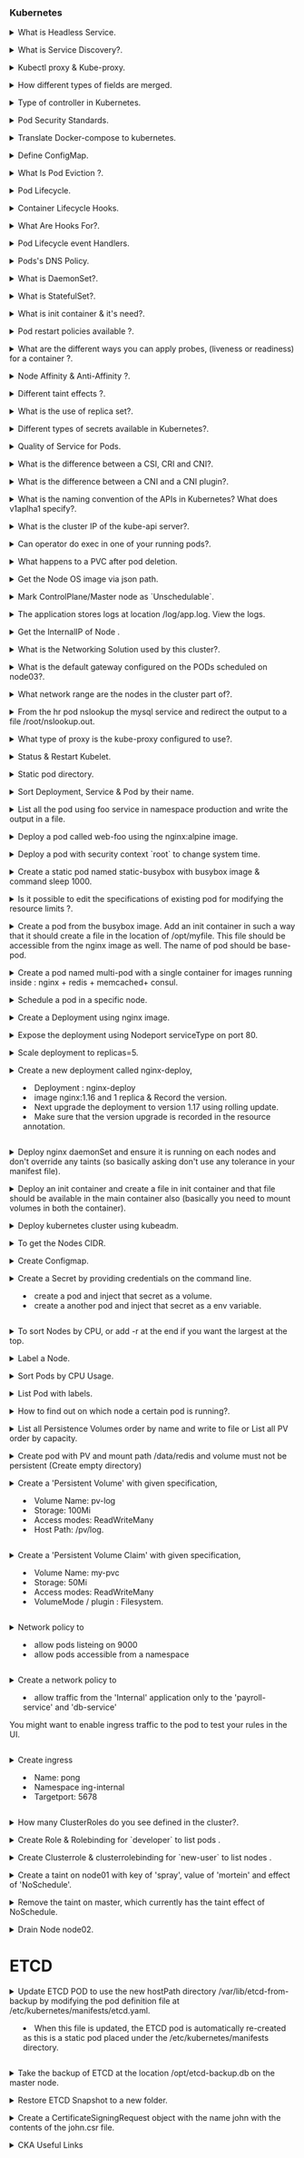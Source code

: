 
### Kubernetes

<details>
<summary> What is Headless Service.</summary><br><b>

- a headless service is a type of service that does not have a cluster IP. It is used to directly interface with specific Pods without the necessity of a load-balancing mechanism or a single service IP. Instead, it allows for direct access to Pods via their DNS entries or their individual IPs. This can be particularly useful in certain types of distributed systems, especially those where you need direct communication between your components, such as stateful applications like databases or other services that rely on a consistent network identity.

- Characteristics of Headless Services

`No Cluster IP`: Unlike regular services, headless services do not have a cluster IP. Requests to a headless service are routed directly to the Pods.

`DNS Entries`: When a DNS query is made against a headless service, Kubernetes returns a set of IP addresses of the Pods that are matched by the service selector. This DNS response enables direct pod-to-pod communication.

`Stable Network Identity`: This is particularly useful for stateful sets where each pod needs a persistent identifier that persists across rescheduling.

</b></details>


<details>
<summary> What is Service Discovery?.</summary><br><b>

- Service discovery is a key component in distributed systems, enabling services to dynamically discover and communicate with each other without prior knowledge of each other's network locations (IP addresses and ports). This capability is essential in modern cloud-native environments where applications are typically deployed as sets of microservices, which can be dynamically scheduled and moved across a cluster due to scaling operations, updates, or failures.

Why Service Discovery is Needed
In traditional static networks, the network endpoints where services are hosted are relatively fixed and known in advance. However, in dynamic, cloud-based environments like those managed by orchestration platforms (e.g., Kubernetes, Docker Swarm), services are:

Often given ephemeral, non-static IP addresses.
Scheduled on any node in the cluster.
Scaled in and out, meaning instances can come up or be brought down at any time.
Under such conditions, keeping track of where services are and how they can be accessed requires an automated system. This is where service discovery plays a crucial role.

How Service Discovery Works
Service discovery systems can be categorized broadly into two types:

Client-Side Discovery:

In this model, the client is responsible for determining the network locations of available service instances and for load balancing the requests across them.
The client queries a service registry, which is a database of available service instances, gets a list of available instances, and makes a load-balanced request.
Example: Netflix OSS's Eureka.
Server-Side Discovery:

Here, a dedicated server or a set of servers known as the service or API gateway handles the discovery of service instances.
Clients send requests to this gateway, which then uses a service registry to route the request to available instances.
Example: Kubernetes services, AWS Elastic Load Balancer.
Components of a Service Discovery System
The typical service discovery mechanism consists of the following components:

`Service Registry` : This is where all the service instances register themselves and update their status (alive, dead). It can be thought of as a dynamic database of service endpoints.

`Registrar`: This component is responsible for registering a service instance with the service registry when the instance starts.

`Discovery Client`: This component queries the service registry to fetch up-to-date instances of the required services.

`Health Checking`: This process involves periodically checking the health of services in the registry to ensure that requests are routed only to healthy instances.

Examples in Kubernetes
Kubernetes naturally provides service discovery:

`Services`: Kubernetes Service object gives a permanent IP address (ClusterIP, NodePort, LoadBalancer) which routes requests to the correct pods by selector. This abstracts the underlying pod IPs which may change on rescheduling.

`DNS`: Kubernetes Services are automatically discoverable via the cluster's DNS service (e.g., CoreDNS), where they are assigned DNS names. A pod can talk to another service using just the DNS name irrespective of the underlying pod changes.

</b></details>

<details>
<summary>  Kubectl proxy & Kube-proxy.</summary><br><b>

#### kubectl proxy
- runs on a user's desktop or in a pod
- proxies from a localhost address to the Kubernetes apiserver
- client to proxy uses HTTP
- proxy to apiserver uses HTTPS
- locates apiserver
- adds authentication headers

#### kube proxy
- runs on each node
- proxies UDP and TCP
- does not understand HTTP
- provides load balancing
- is only used to reach services

</b></details>

<details>
<summary> How different types of fields are merged.</summary><br><b>

Merging depends on the type of the field. There are several types of fields:

- `primitive`: A field of type string, integer, or boolean. For example, image and replicas are primitive fields. Action: Replace.

- `map`, also called object: A field of type map or a complex type that contains subfields. For example, labels, annotations,spec and metadata are all maps. Action: Merge elements or subfields.

- `list`: A field containing a list of items that can be either primitive types or maps. For example, containers, ports, and args are lists. Action: Varies.

When kubectl apply updates a map or list field, it typically does not replace the entire field, but instead updates the individual subelements. For instance, when merging the spec on a Deployment, the entire spec is not replaced. Instead the subfields of spec, such as replicas, are compared and merged.

</b></details>


<details>
<summary> Type of controller in Kubernetes.</summary><br><b>

- `ReplicaSet` - It creates a stable set of pods, all running the same workload. You will almost never create this directly.
- `Deployment` - It maintains a ReplicaSet with the desired configuration, with some additional configuration for managing updates and rollbacks.
- `StatefulSet` - It is used to manage stateful applications with persistent storage. Pod names are persistent and are retained when rescheduled (app-0, app-1). Storage stays associated with replacement pods, and volumes persist when pods are deleted.
- `Job` - A Job creates one or more short-lived Pods and expects them to successfully terminate.
- `CronJob` - A CronJob creates Jobs on a schedule.
- `DaemonSet` - It ensures that all (or some) Nodes run a copy of a Pod. As nodes are added to the cluster, Pods are added to them. As nodes are removed from the cluster, those Pods are garbage collected. Common for system processes like CNI, Monitor agents, proxies, etc.

</b></details>

<details>
<summary> Pod Security Standards.</summary><br><b>

<!-- overview -->

The Pod Security Standards define three different _policies_ to broadly cover the security
spectrum. These policies are _cumulative_ and range from highly-permissive to highly-restrictive.
This guide outlines the requirements of each policy.

| Profile | Description |
| ------ | ----------- |
| <strong style="white-space: nowrap">Privileged</strong> | Unrestricted policy, providing the widest possible level of permissions. This policy allows for known privilege escalations. |
| <strong style="white-space: nowrap">Baseline</strong> | Minimally restrictive policy which prevents known privilege escalations. Allows the default (minimally specified) Pod configuration. |
| <strong style="white-space: nowrap">Restricted</strong> | Heavily restricted policy, following current Pod hardening best practices. |

<!-- body -->

[Pod Security Standards](https://kubernetes.io/docs/concepts/security/pod-security-standards/)

</b></details>

<details>
<summary> Translate Docker-compose to kubernetes.</summary><br><b>

What's Kompose? It's a conversion tool for all things compose (namely Docker Compose) to container orchestrators (Kubernetes or OpenShift).

### Use Kompose

In a few steps, we'll take you from Docker Compose to Kubernetes. All
you need is an existing `docker-compose.yml` file.

1. Go to the directory containing your `docker-compose.yml` file. If you don't have one, test using this one.

   ```yaml
   version: "2"

   services:

     redis-master:
       image: k8s.gcr.io/redis:e2e
       ports:
         - "6379"

     redis-slave:
       image: gcr.io/google_samples/gb-redisslave:v3
       ports:
         - "6379"
       environment:
         - GET_HOSTS_FROM=dns

     frontend:
       image: gcr.io/google-samples/gb-frontend:v4
       ports:
         - "80:80"
       environment:
         - GET_HOSTS_FROM=dns
       labels:
         kompose.service.type: LoadBalancer
   ```

2. To convert the `docker-compose.yml` file to files that you can use with
   `kubectl`, run `kompose convert` and then `kubectl apply -f <output file>`.

   ```bash
   kompose convert
   ```

[Kompose](https://kubernetes.io/docs/tasks/configure-pod-container/translate-compose-kubernetes/)

</b></details>

<details>
<summary> Define ConfigMap.</summary><br><b>

Many applications rely on configuration which is used during either application initialization or runtime. Most of the times there is a requirement to adjust values assigned to configuration parameters. ConfigMaps is the kubernetes way to inject application pods with configuration data. ConfigMaps allow you to decouple configuration artifacts from image content to keep containerized applications portable. This page provides a series of usage examples demonstrating how to create ConfigMaps and configure Pods using data stored in ConfigMaps.

You can use either `kubectl create configmap` or a ConfigMap generator in `kustomization.yaml` to create a ConfigMap. Note that `kubectl` starts to support `kustomization.yaml` since 1.14.

Use the `kubectl create configmap` command to create ConfigMaps from `directories`, `files`, or `literal values` :

```shell
kubectl create configmap <map-name> <data-source>
```

where \<map-name> is the name you want to assign to the ConfigMap and \<data-source> is the directory, file, or literal value to draw the data from.
The name of a ConfigMap object must be a valid

* `Create ConfigMaps from directories `
```shell
kubectl create configmap test-config --from-file=dirPath
```
* `Create ConfigMaps from files `
```shell
kubectl create configmap test-file3 --from-file=jenkins-deploy-pod-k8s.txt

#If you want to Define the key to use when creating a ConfigMap from a file.
kubectl create configmap test-file3 --from-file=testkey=jenkins-deploy-pod-k8s.txt
```
* `Create ConfigMaps from literal values `
```shell
kubectl create configmap special-config --from-literal=special.how=very --from-literal=special.type=charm
```
You can pass in multiple key-value pairs. Each pair provided on the command line is represented as a separate entry in the `data` section of the ConfigMap.

[ConfigMap](https://kubernetes.io/docs/tasks/configure-pod-container/configure-pod-configmap/)

</b></details>

<details>
<summary> What Is Pod Eviction ?.</summary><br><b>

A pod eviction is a characteristic function of Kubernetes used in certain scenarios, such as node NotReady, insufficient node resources, and expelling pods to other nodes. There are two eviction mechanisms in Kubernetes:

* `kube-controller-manager`: Periodically checks the status of all nodes and evicts all pods on the node when the node is in NotReady state for more than a certain period.

following startup parameters are provided to control eviction:

1. `pod-eviction-timeout`: After the NotReady state node exceeds a default time of five minutes, the eviction will be executed.

2. `node-eviction-rate`: The drive rate, or the rate at which the node is driven.

3. `secondary-node-eviction-rate`: When there are too many down nodes in the cluster, the corresponding drive rate is also reduced.

4. `unhealthy-zone-threshold`: When the number of node downtimes in the zone exceeds 55 percent, and the zone is unhealthy.

5.` arge-cluster-size-threshold`: Determines whether the cluster is large. A cluster with over 50 (default) nodes is a large cluster.

* `kubelet`: Periodically checks the resources of the node and evicts some pods according to their priority when resources are insufficient.

The specific resources checked are:

* `memory.available`

* `nodefs.available`

* `nodefs.inodesFree`

* `imagefs.available`

* `imagefs.inodesFree`

</b></details>

<details>
<summary> Pod Lifecycle.</summary><br><b>

A Pod's `status` field is a object, which has a `phase` field.Phase of a Pod is high-level summary of where the Pod is in its lifecycle. Here are the possible values for `phase`:

Value       | Description
:-----------|:-----------
`Pending`   | The Pod has been accepted by the Kubernetes cluster, but one or more of the containers has not been set up and made ready to run. This includes time a Pod spends waiting to be scheduled as well as the time spent downloading container images over the network.
`Running`   | The Pod has been bound to a node, and all of the containers have been created. At least one container is still running, or is in the process of starting or restarting.
`Succeeded` | All containers in the Pod have terminated in success, and will not be restarted.
`Failed`    | All containers in the Pod have terminated, and at least one container has terminated in failure. That is, the container either exited with non-zero status or was terminated by the system.
`Unknown`   | For some reason the state of the Pod could not be obtained. This phase typically occurs due to an error in communicating with the node where the Pod should be running.

* When a Pod is being deleted, it is shown as `Terminating` by some kubectl commands.
This `Terminating` status is not one of the Pod phases.
A Pod is granted a term to terminate gracefully, which defaults to 30 seconds.
You can use the flag `--force` to terminate a Pod by force.

If a node dies or is disconnected from the rest of the cluster, Kubernetes
applies a policy for setting the `phase` of all Pods on the lost node to Failed.

* `Container states `: 3 possible container states: `Waiting`, `Running`, and `Terminated`.

To check the state of a Pod's containers, you can use
`kubectl describe pod <name-of-pod>`. The output shows the state for each container
within that Pod.

* `Waiting` : If a container is not in either the `Running` or `Terminated` state, it is `Waiting`.
A container in the `Waiting` state is still running the operations it requires in order to complete start up: 
for e.g. , pulling the container image from a container image registry, or applying secret data.
When you use `kubectl` to query a Pod with a container that is `Waiting`, you also see
a Reason field to summarize why the container is in that state.

* `Running` : `Running` status indicates that a container is executing without issues. If there
was a `postStart` hook configured, it has already executed and finished. When you use
`kubectl` to query a Pod with a container that is `Running`, you also see information
about when the container entered the `Running` state.

* `Terminated` : `Terminated` state began execution and then either ran to
completion or failed for some reason. When you use `kubectl` to query a Pod with
a container that is `Terminated`, you see a reason, an exit code, and the start and
finish time for that container's period of execution.

If a container has a `preStop` hook configured, this hook runs before the container enters
the `Terminated` state.

[Pod Lifecycle](https://kubernetes.io/docs/concepts/workloads/pods/pod-lifecycle/)

</b></details>

<details>
<summary> Container Lifecycle Hooks.</summary><br><b>

Kubernetes provides Containers with lifecycle hooks. The hooks enable Containers to be aware of events in their management lifecycle and run code implemented in a handler when the corresponding lifecycle hook is executed.

`There are two hooks that are exposed to Containers:`

`PostStart ` : This hook is executed immediately after a container is created. However, there is no guarantee that the hook will execute before the container ENTRYPOINT. No parameters are passed to the handler.

`PreStop ` : This hook is called immediately before a container is terminated due to an API request or management event such as a liveness/startup probe failure, preemption, resource contention and others. A call to the PreStop hook fails if the container is already in a terminated or completed state and the hook must complete before the TERM signal to stop the container can be sent. The Pod's termination grace period countdown begins before the PreStop hook is executed, so regardless of the outcome of the handler, the container will eventually terminate within the Pod's termination grace period. No parameters are passed to the handler.

[Hooks](https://kubernetes.io/docs/concepts/containers/container-lifecycle-hooks/)

</b></details>

<details>
<summary> What Are Hooks For?.</summary><br><b>

The primary purpose of lifecycle hooks is to provide a mechanism for detecting and responding to container state changes. The surfaced events track each container’s progress through its linear lifecycle. Before starting to use hooks, it’s important to understand what each of the three lifecycle phases means :`Waiting`, `Running`, and `Terminated`.

Being able to track transitions between these phases gives you more insights into the status of your cluster. Registered hook handlers run within the container, so they can prepare or clean up its environment as it moves in and out of the Running state.

As hooks are managed by Kubernetes, they’re guaranteed to be executed, even in a failure scenario. Your hooks will still run if a container becomes Terminated because Kubernetes evicted its pod. You can reliably handle terminations due to resource constraints and cluster-level errors using lifecycle event handlers.

* `Hook Handlers` : Handlers are the second foundational component of the lifecycle hook system. There are two different types, Exec and HTTP.

[Hooks Handlers](https://www.containiq.com/post/kubernetes-container-lifecycle-events-and-hooks)
</b></details>

<details>
<summary> Pod Lifecycle event Handlers.</summary><br><b>

Kubernetes supports the postStart and preStop events. Kubernetes sends the postStart event immediately after a Container is started, and it sends the preStop event immediately before the Container is terminated. A Container may specify one handler per event.

Kubernetes sends the postStart event immediately after the Container is created. There is no guarantee, however, that the postStart handler is called before the Container's entrypoint is called. The postStart handler runs asynchronously relative to the Container's code, but Kubernetes' management of the container blocks until the postStart handler completes. The Container's status is not set to RUNNING until the postStart handler completes.

Kubernetes sends the preStop event immediately before the Container is terminated. Kubernetes' management of the Container blocks until the preStop handler completes, unless the Pod's grace period expires. 

* Kubernetes only sends the preStop event when a Pod is terminated. This means that the preStop hook is not invoked when the Pod is completed.

[Handlers](https://kubernetes.io/docs/tasks/configure-pod-container/attach-handler-lifecycle-event/)

</b></details>


<details>
<summary>Pods's DNS Policy.</summary><br><b>

A DNS query may return different results based on the namespace of the Pod making it. DNS queries that don't specify a namespace are limited to the Pod's namespace. Access Services in other namespaces by specifying it in the DNS query.

For example, consider a Pod in a test namespace. A data Service is in the prod namespace.

A query for data returns no results, because it uses the Pod's test namespace.

A query for data.prod returns the intended result, because it specifies the namespace.

DNS queries may be expanded using the Pod's /etc/resolv.conf. Kubelet sets this file for each Pod. For example, a query for just data may be expanded to data.test.svc.cluster.local. The values of the search option are used to expand queries. 

```
nameserver 10.32.0.10
search <namespace>.svc.cluster.local svc.cluster.local cluster.local
options ndots:5
```

In summary, a Pod in the _test_ namespace can successfully resolve either 
`data.prod` or `data.prod.svc.cluster.local`.

What objects get DNS records?

1. Services
2. Pods

## Services

* `A/AAAA records` : "Normal" (not headless) Services are assigned a DNS A or AAAA record,
depending on the IP family of the Service, for a name of the form
`my-svc.my-namespace.svc.cluster-domain.example`.  This resolves to the cluster IP
of the Service.

"Headless" (without a cluster IP) Services are also assigned a DNS A or AAAA record,
depending on the IP family of the Service, for a name of the form
`my-svc.my-namespace.svc.cluster-domain.example`.  Unlike normal
Services, this resolves to the set of IPs of the Pods selected by the Service.
Clients are expected to consume the set or else use standard round-robin
selection from the set.

* `SRV records` : SRV Records are created for named ports that are part of normal or [Headless
Services].

For each named port, the SRV record would have the form
`_my-port-name._my-port-protocol.my-svc.my-namespace.svc.cluster-domain.example`.

For a regular Service, this resolves to the port number and the domain name:
`my-svc.my-namespace.svc.cluster-domain.example`.

## Pods

* `A/AAAA records` : 

In general a Pod has the following DNS resolution:

`pod-ip-address.my-namespace.pod.cluster-domain.example`.

For example, if a Pod in the `default` namespace has the IP address 172.17.0.3,
and the domain name for your cluster is `cluster.local`, then the Pod has a DNS name:

`172-17-0-3.default.pod.cluster.local`.

Any Pods exposed by a Service have the following DNS resolution available:

`pod-ip-address.service-name.my-namespace.svc.cluster-domain.example`.

* Pod's hostname and subdomain fields

Currently when a Pod is created, its hostname is the Pod's `metadata.name` value.

The Pod spec has an optional `hostname` field, which can be used to specify the
Pod's hostname. When specified, it takes precedence over the Pod's name to be
the hostname of the Pod. For example, given a Pod with `hostname` set to
"`my-host`", the Pod will have its hostname set to "`my-host`".

The Pod spec also has an optional `subdomain` field which can be used to specify
its subdomain. For example, a Pod with `hostname` set to "`foo`", and `subdomain`
set to "`bar`", in namespace "`my-namespace`", will have the fully qualified
domain name (FQDN) "`foo.bar.my-namespace.svc.cluster-domain.example`".

For a headless Service, this resolves to multiple answers, one for each Pod
that is backing the Service, and contains the port number and the domain name of the Pod
of the form `auto-generated-name.my-svc.my-namespace.svc.cluster-domain.example`.

DNS policies can be set on a per-Pod basis. Currently Kubernetes supports the
following Pod-specific DNS policies. These policies are specified in the
`dnsPolicy` field of a Pod Spec.

- "`Default`": The Pod inherits the name resolution configuration from the node
  that the Pods run on.

- "`ClusterFirst`": Any DNS query that does not match the configured cluster
  domain suffix, such as "`www.kubernetes.io`", is forwarded to the upstream
  nameserver inherited from the node. Cluster administrators may have extra
  stub-domain and upstream DNS servers configured.

- "`ClusterFirstWithHostNet`": For Pods running with hostNetwork, you should
  explicitly set its DNS policy "`ClusterFirstWithHostNet`".
  - Note: This is not supported on Windows.

- "`None`": It allows a Pod to ignore DNS settings from the Kubernetes
  environment. All DNS settings are supposed to be provided using the
  `dnsConfig` field in the Pod Spec.

[DNS Policy](https://kubernetes.io/docs/concepts/services-networking/dns-pod-service/)

</b></details>


<details>
<summary>What is DaemonSet?.</summary><br><b>

A _DaemonSet_ ensures that all (or some) Nodes run a copy of a Pod.  As nodes are added to the
cluster, Pods are added to them.  As nodes are removed from the cluster, those Pods are garbage
collected.  Deleting a DaemonSet will clean up the Pods it created.

Some typical uses of a DaemonSet are:

- running a cluster storage daemon on every node
- running a logs collection daemon on every node
- running a node monitoring daemon on every node

In a simple case, one DaemonSet, covering all nodes, would be used for each type of daemon.
A more complex setup might use multiple DaemonSets for a single type of daemon, but with
different flags and/or different memory and cpu requests for different hardware types.

* `Taints and Tolerations` : Although Daemon Pods respect but following tolerations are added to DaemonSet Pods automatically according to the related features.

| Toleration Key                           | Effect     | Version | Description |
| ---------------------------------------- | ---------- | ------- | ----------- |
| `node.kubernetes.io/not-ready`           | NoExecute  | 1.13+   | DaemonSet pods will not be evicted when there are node problems such as a network partition. |
| `node.kubernetes.io/unreachable`         | NoExecute  | 1.13+   | DaemonSet pods will not be evicted when there are node problems such as a network partition. |
| `node.kubernetes.io/disk-pressure`       | NoSchedule | 1.8+    | DaemonSet pods tolerate disk-pressure attributes by default scheduler. |
| `node.kubernetes.io/memory-pressure`     | NoSchedule | 1.8+    | DaemonSet pods tolerate memory-pressure attributes by default scheduler. |
| `node.kubernetes.io/unschedulable`       | NoSchedule | 1.12+   | DaemonSet pods tolerate unschedulable attributes by default scheduler. |
| `node.kubernetes.io/network-unavailable` | NoSchedule | 1.12+   | DaemonSet pods, who uses host network, tolerate network-unavailable attributes by default scheduler. |

[DaemonSet](https://kubernetes.io/docs/concepts/workloads/controllers/daemonset/)
</b></details>

<details>
<summary>What is StatefulSet?.</summary><br><b>

StatefulSet is the workload API object used to manage stateful applications. Manages the deployment and scaling of a set of Pods, and provides guarantees about the ordering and uniqueness of these Pods. 

Like a Deployment, a StatefulSet manages Pods that are based on an identical container spec.

Unlike a Deployment, a StatefulSet maintains a sticky identity for each of their Pods. These pods are created from the same spec, but are not interchangeable: each has a persistent identifier that it maintains across any rescheduling.

If you want to use storage volumes to provide persistence for your workload, you can use a StatefulSet as part of the solution. Although individual Pods in a StatefulSet are susceptible to failure, the persistent Pod identifiers make it easier to match existing volumes to the new Pods that replace any that have failed.

StatefulSets are valuable for applications that require one or more of the following.

* Stable, unique network identifiers.

* Stable, persistent storage.

* Ordered, graceful deployment and scaling.

* Ordered, automated rolling updates.

StatefulSet Pods have a unique identity that is comprised of an ordinal, a
stable network identity, and stable storage. The identity sticks to the Pod,
regardless of which node it's (re)scheduled on.

* `Ordinal Index` : For a StatefulSet with N replicas, each Pod in the StatefulSet will be
assigned an integer ordinal, from 0 up through N-1, that is unique over the Set.

* `Stable Network ID` : Each Pod in a StatefulSet derives its hostname from the name of the StatefulSet and the ordinal of the Pod. The pattern for the constructed hostname is `$(statefulset name)-$(ordinal)`. for example 3 Pods will be named `web-0,web-1,web-2`.

A StatefulSet can use a Headless Service to control the domain of its Pods. The domain managed by this Service takes the form: 

`$(service name).$(namespace).svc.cluster.local`, where "cluster.local" is the cluster domain.

Each Pod gets a matching DNS subdomain, taking the form: `$(podname).$(governing service domain)`, where the governing service is defined by the `serviceName` field on the StatefulSet.

StatefulSet name, and how that affects the DNS names for the StatefulSet's Pods.

Cluster Domain | Service (ns/name) | StatefulSet (ns/name)  | StatefulSet Domain  | Pod DNS | Pod Hostname |
-------------- | ----------------- | ----------------- | -------------- | ------- | ------------ |
 cluster.local | default/nginx     | default/web       | nginx.default.svc.cluster.local | web-{0..N-1}.nginx.default.svc.cluster.local | web-{0..N-1} |
 cluster.local | foo/nginx         | foo/web           | nginx.foo.svc.cluster.local     | web-{0..N-1}.nginx.foo.svc.cluster.local     | web-{0..N-1} |
 kube.local    | foo/nginx         | foo/web           | nginx.foo.svc.kube.local        | web-{0..N-1}.nginx.foo.svc.kube.local        | web-{0..N-1} |


[StatefulSet](https://kubernetes.io/docs/concepts/workloads/controllers/statefulset/)
</b></details>

<details>
<summary>What is init container & it's need?.</summary><br><b>

An Init container is the one that starts and executes before other containers in the same Pod. It meant to perform initialization logic for the main application hosted on the Pod. Contain utilities or custom code for setup that is not present in an app image for security reasons. For example, create the necessary user accounts, perform database migrations, create database schemas and so on.

[Init-Containers](https://kubernetes.io/docs/concepts/workloads/pods/init-containers/)
</b></details>

<details>
<summary>Pod restart policies available ?.</summary><br><b>

* The spec of a Pod has a restartPolicy field with possible values Always, OnFailure, and Never. 

* The default value is Always.

The restartPolicy applies to all containers in the Pod. restartPolicy only refers to restarts of the containers by the kubelet on the same node. After containers in a Pod exit, the kubelet restarts them with an exponential back-off delay (10s, 20s, 40s, …), that is capped at five minutes. Once a container has executed for 10 minutes without any problems, the kubelet resets the restart backoff timer for that container.

</b></details>

<details>
<summary>What are the different ways you can apply probes, (liveness or readiness) for a container ?.</summary><br><b>

The kubelet uses liveness probes to know when to restart a container. For example, liveness probes could catch a deadlock, where an application is running, but unable to make progress. Restarting a container in such a state can help to make the application more available despite bugs.

* liveness exec/command : 

* liveness HTTP request :  kubelet sends an HTTP GET request to the server that is running in the container and listening on port 8080. If the handler for the server's /healthz path returns a success code, the kubelet considers the container to be alive and healthy. If the handler returns a failure code, the kubelet kills the container and restarts it.

Any code greater than or equal to 200 and less than 400 indicates success. Any other code indicates failure.

* liveness TCP request : kubelet will attempt to open a socket to your container on the specified port. If it can establish a connection, the container is considered healthy, if it can't it is considered a failure.

* liveness gRPC request : If your application implements gRPC Health Checking Protocol, kubelet can be configured to use it for application liveness checks. You must enable the GRPCContainerProbe feature gate in order to configure checks that rely on gRPC.

The kubelet uses readiness probes to know when a container is ready to start accepting traffic. A Pod is considered ready when all of its containers are ready. One use of this signal is to control which Pods are used as backends for Services. When a Pod is not ready, it is removed from Service load balancers.

The kubelet uses startup probes to know when a container application has started. If such a probe is configured, it disables liveness and readiness checks until it succeeds, making sure those probes don't interfere with the application startup. This can be used to adopt liveness checks on slow starting containers, avoiding them getting killed by the kubelet before they are up and running.

Protect slow starting containers with startup probes

Sometimes, you have to deal with legacy applications that might require an additional startup time on their first initialization. In such cases, it can be tricky to set up liveness probe parameters without compromising the fast response to deadlocks that motivated such a probe. The trick is to set up a startup probe with the same command, HTTP or TCP check, with a failureThreshold * periodSeconds long enough to cover the worse case startup time.


[Liveness / Readiness Probes](https://kubernetes.io/docs/tasks/configure-pod-container/configure-liveness-readiness-startup-probes/)

[Youtube](https://www.youtube.com/watch?v=3TJRkKWuVoM&ab_channel=JustmeandOpensource)

</b></details>

<details>
<summary>Node Affinity & Anti-Affinity ?. </summary><br><b>

You can constrain a Pod so that it can only run on particular set of node(s). There are several ways to do this:

* nodeSelector field matching against node labels

` kubectl get nodes --show-labels `

` kubectl label nodes <your-node-name> disktype=ssd`

* Affinity and anti-affinity
    * Node affinity functions like the nodeSelector field but is more expressive and allows you to specify soft rules.

```yaml
apiVersion: v1
kind: Pod
metadata:
  name: nginx
spec:
  affinity:
    nodeAffinity:
      requiredDuringSchedulingIgnoredDuringExecution:
        nodeSelectorTerms:
        - matchExpressions:
          - key: disktype
            operator: In
            values:
            - ssd            
  containers:
  - name: nginx
    image: nginx
    imagePullPolicy: IfNotPresent
```
* Inter-pod affinity/anti-affinity allows you to constrain Pods against labels on other Pods.

* nodeName field

```yaml
apiVersion: v1
kind: Pod
metadata:
  name: nginx
spec:
  containers:
  - name: nginx
    image: nginx
  nodeName: kube-01
```

[Node Affinity & Anti-Affinity](https://kubernetes.io/docs/concepts/scheduling-eviction/assign-pod-node/#node-affinity)

</b></details>

<details>
<summary>Different taint effects ?. </summary><br><b>

Tolerations are applied to pods, and allow (but do not require) the pods to schedule onto nodes with matching taints.

Taints and tolerations work together to ensure that pods are not scheduled onto inappropriate nodes. One or more taints are applied to a node; this marks that the node should not accept any pods that do not tolerate the taints.

[Taint & Tolerations](https://kubernetes.io/docs/tasks/configure-pod-container/configure-liveness-readiness-startup-probes/)

</b></details>

<details>
<summary>What is the use of replica set?.</summary><br><b>

A ReplicaSet ensures that a specified number of pod replicas are running at any given time. 

However, a Deployment is a higher-level concept that manages ReplicaSets and provides declarative updates to Pods along with a lot of other useful features. 

Therefore, we recommend using Deployments instead of directly using ReplicaSets, unless you require custom update orchestration or don't require updates at all. 

This actually means that you may never need to manipulate ReplicaSet objects: use a Deployment instead, and define your application in the spec section.

[ReplicaSet](https://kubernetes.io/docs/concepts/workloads/controllers/replicaset/)

</b></details>

<details>
<summary>Different types of secrets available in Kubernetes?.</summary><br><b>

|   Type                            |      Usecase             |
|---------------------------------- |--------------------------|
|Opaque arbitrary                   | user-defined data        |
|kubernetes.io/service-account-token| service account token    |
|kubernetes.io/dockercfg            |serialized .dockercfg file|
|kubernetes.io/dockerconfigjson     |serialized config.jsonfile|
|kubernetes.io/basic-auth           |cred for basic auth       |
|kubernetes.io/ssh-auth             |credentials for SSH auth  |
|kubernetes.io/tls                  |for a TLS client/server   |
|bootstrap.kubernetes.io/token      | bootstrap token data     |

[Types of Secrets](https://kubernetes.io/docs/concepts/configuration/secret/)
</b></details>


<details>
<summary>Quality of Service for Pods.</code></summary><br><b>

When Kubernetes creates a Pod it assigns one of these QoS classes to the Pod:

* Guaranteed : 
    * Every Container in the Pod must have a memory limit and a memory request.

    * For every Container in the Pod, the memory limit must equal the memory request. 

    * Every Container in the Pod must have a CPU limit and a CPU request.

    * For every Container in the Pod, the CPU limit must equal the CPU request.

* Burstable : At least one Container in the Pod has a memory or CPU request or limit.

* BestEffort : Containers in the Pod must not have any memory or CPU limits or requests.
</b></details>

<details>
<summary>What is the difference between a CSI, CRI and CNI?.</code></summary><br><b>

</b></details>

<details>
<summary>What is the difference between a CNI and a CNI plugin?.</code></summary><br><b>

</b></details>   

<details>
<summary>What is the naming convention of the APIs in Kubernetes? What does v1aplha1 specify?.</code></summary><br><b>

</b></details>   
   
<details>
<summary>What is the cluster IP of the kube-api server?.</code></summary><br><b>

</b></details>   
   
<details>
<summary> Can operator do exec in one of your running pods?.</code></summary><br><b>

</b></details>    
   
<details>
<summary>What happens to a PVC after pod deletion.</code></summary><br><b>

PVCs have a lifetime independent of pods. If PV still exists it may be because it has ReclaimPolicy set to Retain in which case it won't be deleted even if PVC is gone.

PersistentVolumes can have various reclaim policies, including “Retain”, “Recycle”, and “Delete”. For dynamically provisioned PersistentVolumes, the default reclaim policy is “Delete”. This means that a dynamically provisioned volume is automatically deleted when a user deletes the corresponding PersistentVolumeClaim. This automatic behavior might be inappropriate if the volume contains precious data. Notice that the RECLAIM POLICY is Delete (default value), which is one of the two reclaim policies, the other one is Retain. (A third policy Recycle has been deprecated). In case of Delete, the PV is deleted automatically when the PVC is removed, and the data on the PVC will also be lost.

In that case, it is more appropriate to use the “Retain” policy. With the “Retain” policy, if a user deletes a PersistentVolumeClaim, the corresponding PersistentVolume is not be deleted. Instead, it is moved to the Released phase, where all of its data can be manually recovered.

This may also happens too when persistent volume is protected. You should be able to cross verify this:

kubectl describe pvc PVC_NAME | grep Finalizers

</b></details>


<details>
<summary>Get the Node OS image via json path.</code></summary><br><b>

`kubectl get node -o=jsonpath=’{.items[*].status.nodeInfo.osImage}’ `

`kubectl describe nodes | grep -i "OS Image" `
</b></details>

<details>
<summary>Mark ControlPlane/Master node as `Unschedulable`.</code></summary><br><b>

`kubectl taint nodes master/controlplane node-role.kubernetes.io/master:NoSchedule- `
</b></details>

<details>
<summary>The application stores logs at location /log/app.log. View the logs.</code></summary><br><b>

`  kubectl exec webapp cat /log/app.log `

for searching logs for a pattern

`kubectl logs foobar -n pods | grep "file-not-found" `
</b></details>

<details>
<summary>Get the InternalIP of Node .</code></summary><br><b>

`kubectl get nodes -o jsonpath='{.items[*].status.addresses[?(@.type=="InternalIP")].address}' `

For Node Info

`kubectl get nodes -o custom-columns=NAME:.metadata.name,VER:.status.nodeInfo.kubeletVersion `

` kubectl get nodes -o=jsonpath=’{.items[*].metadata.name}’ `

` kubectl get po -o wide --sort-by=.spec.nodeName `

`kubectl get pod -o=custom-columns=NAME:.metadata.name,IMAGE:.spec.containers[*].image --all-namespaces `

for Deployment

`kubectl get deployment -o=jsonpath={.items[0].metadata.name} `

</b></details>

<details>
<summary>What is the Networking Solution used by this cluster?.</code></summary><br><b>

`Check the config file located at /etc/cni/net.d/ `
</b></details>

<details>
<summary>What is the default gateway configured on the PODs scheduled on node03?.</code></summary><br><b>

` ip addr show weave `

` ip link show weave`
</b></details>

<details>
<summary>What network range are the nodes in the cluster part of?.</code></summary><br><b>

 Run the command `ip addr` and look at the IP address assigned to the `ens3 interfaces`. Derive network range from that. 
</b></details>


<details>
<summary>From the hr pod nslookup the mysql service and redirect the output to a file /root/nslookup.out.</code></summary><br><b>

` kubectl exec -it hr nslookup mysql.payroll > /root/nslookup.out `

` Kubectl run test-dns --image=busybox:1.28 --restart=Never --rm -it nslookup nginx-service > /opt/service.dns `

</b></details>

<details>
<summary>What type of proxy is the kube-proxy configured to use?.</code></summary><br><b>

` kubectl logs kube-proxy-ft6n7 -n kube-system `
</b></details>


<details>
<summary>Status & Restart Kubelet.</code></summary><br><b>

`sudo systemctl status kubelet `

`sudo systemctl start kubelet `
</b></details>


<details>
<summary>Static pod directory.</code></summary><br><b>

Static Pods are managed directly by the kubelet daemon on a specific node, without the API server observing them. Unlike Pods that are managed by the control plane (for example, a Deployment); instead, the kubelet watches each static Pod (and restarts it if it fails).

Static Pods are always bound to one Kubelet on a specific node.

The kubelet automatically tries to create a mirror Pod on the Kubernetes API server for each static Pod. This means that the Pods running on a node are visible on the API server, but cannot be controlled from there. The Pod names will be suffixed with the node hostname with a leading hyphen.

`Dir : /etc/kubernetes/manifests/ `
</b></details>


<details>
<summary>Sort Deployment, Service & Pod by their name.</code></summary><br><b>

` kubectl get deploy --sort-by=.metadata.name `
` kubectl get services --sort-by=.metadata.name `
` kubectl get pod --sort-by=.metadata.name `
</b></details>

<details>
<summary>List all the pod using foo service in namespace production and write the output in a file.</code></summary><br><b>

` kubectl  get po -n production —selectors=labelsUsedByFooService `
</b></details>


<details>
<summary>Deploy a pod called web-foo using the nginx:alpine image.</code></summary><br><b>

`kubectl run web-foo --image=nginx:alpine --restart=Never`
</b></details>

<details>
<summary>Deploy a pod  with  security context `root` to change system time.</code></summary><br><b>

```yaml
apiVersion: v1
kind: Pod
metadata:
  name: ubuntu-sleeper
  namespace: default
spec:
  securityContext:
    runAsUser: 1010
  containers:
  - command:
    - sleep
    - "4800"
    image: ubuntu
    name: ubuntu-sleeper
    securityContext:
      capabilities:
        add: ["SYS_TIME"]

```
</b></details>


<details>
<summary>Create a static pod named static-busybox 
with busybox image & command sleep 1000.</code></summary><br><b>

` kubectl run --restart=Never --image=busybox static-busybox --dry-run -o yaml --command -- sleep 1000 > /etc/kubernetes/manifests/static-busybox.yaml `
</b></details>


<details>
<summary>Is it possible to edit the specifications of existing pod for modifying the resource limits ?.</summary><br><b>

No, recreate it using updated spec.
</b></details>

<details>
<summary>Create a pod from the busybox image. Add an init container in such a way that it should create a file in the location of /opt/myfile. This file should be accessible from the nginx image as well. The name of pod should be base-pod.</code></summary><br><b>

`kubectl run --generator=run-pod/v1 base-pod --image=busybox --dry-run -o yaml >pod.yaml `

` kubectl exec -it init-pod-example init -c nginx  -- /bin/bash `
`ls -l /opt`
</b></details>

<details>
<summary>Create a pod named multi-pod with a single container for   images running inside : nginx + redis + memcached+ consul.</code></summary><br><b>

```yaml
apiVersion: v1
kind: Pod
metadata:
  name: multi-pod
spec:
  containers:
  - image: nginx
    name: nginx
  - image: redis
    name: redis
  - image: memcached
    name: memcached
  - image: consul
    name: consul 
```
</b></details>


<details>
<summary> Schedule a pod in a specific node.</code></summary><br><b>

```yaml
apiVersion: v1
kind: Pod
metadata:
  creationTimestamp: null
  labels:
    run: nginx
  name: nginx
spec:
  tolerations:
      - key: node-role.kubernetes.io/master
        effect: NoSchedule
  containers:
  - image: nginx
    name: nginx
    resources: {}
  nodeSelector:
     disktype: ssd
  dnsPolicy: ClusterFirst
  restartPolicy: Always
status: {}
 
```
</b></details>

<details>
<summary>Create a Deployment using nginx image.</code></summary><br><b>

`kubectl create deployment --image=nginx nginx --replicas=2 --dry-run=client -o yaml > nginx-deploy.yaml `
</b></details>

<details>
<summary>Expose the deployment using Nodeport serviceType on port 80.</code></summary><br><b>

`kubectl expose deployment nginx --type=NodePort --port=80 --name=nginx-service --dry-run -o yaml > nginx-service.yaml `
</b></details>

<details>
<summary>Scale deployment to replicas=5.</code></summary><br><b>

`kubectl scale deployment.v1.apps/presentation --replicas=5 ` 
</b></details>

<details>
<summary>Create a new deployment called nginx-deploy, 

* Deployment : nginx-deploy
* image nginx:1.16 and 1 replica & Record the version. 
* Next upgrade the deployment to version 1.17 using rolling update. 
* Make sure that the version upgrade is recorded in the resource annotation.</code></summary><br><b>
 
`kubectl run nginx-deploy --image=nginx:1.16 --replicas=1 --record `
`kubectl rollout history deploy nginx-deploy `

`kubectl set image deployment/nginx-deploy nginx-deploy=nginx:1.17 --record `

#verify

`kubectl rollout history deploy nginx-deploy `

`kubectl describe deploy nginx-deploy | grep -i image `

`kubectl describe pod nginx-deploy-5bd9796fd6-z92f9 | grep image `
</b></details>

<details>
<summary> Deploy nginx daemonSet and ensure it is running on each nodes and don't override any taints (so basically asking don't use any tolerance in your manifest file).</code></summary><br><b>

```yaml
apiVersion: apps/v1
kind: DaemonSet
metadata:
 name: nginx-daemonset
spec:
 selector:
   matchLabels:
     app: nginx-app
 template:
   metadata:
     labels:
       app: nginx-app
   spec:
     containers:
       - name: nginx-app
         image: nginx

```
</b></details>

<details>
<summary> Deploy an init container and create a file in init container and that file should be available in the main container also (basically you need to mount volumes in both the container).</code></summary><br><b>

```yaml
apiVersion: v1
kind: Pod
metadata:
  name: init-pod-example
  labels:
    app: init-demo
spec:
  containers:
    - name: nginx
      image: nginx
      volumeMounts:
        - name: vol1
          mountPath: "/var/www/html"
  initContainers:
    - name: busybox
      image: busybox
      volumeMounts:
        - name: vol1
          mountPath: "/demo"
      command: ['sh','-c','echo "Hello World" > /demo/hello.txt']
  volumes:
  - name: vol1
    hostPath:
      path: /tmp/demo
```
</b></details>


<details>
<summary> Deploy kubernetes cluster using kubeadm.</code></summary><br><b>

* Install kubeadm package on each node

* Run “kubeadm init” on the master node.

* Run below commands on the master node

* mkdir -p $HOME/.kube

* sudo cp -i /etc/kubernetes/admin.conf $HOME/.kube/config

* sudo chown $(id -u):$(id -g) $HOME/.kube/config”

* Install weavenet network plugin using the below command

` kubectl apply -f "https://cloud.weave.works/k8s/net?k8s-version=$(kubectl version | base64 | tr -d '\n')" `

</b></details>


<details>
<summary>To get the Nodes CIDR.</code></summary><br><b>

`kubectl get nodes -o jsonpath=’{.items[*].spec.podCIDR}’ `
</b></details>


<details>
<summary>Create Configmap.</code></summary><br><b>

`kubectl create configmap webapp-config-map --from-literal=APP_COLOR=darkblue  --from-literal=APP_Name=demo `
</b></details>

<details>
<summary>Create a Secret by providing credentials on the command line. 

* create a pod and inject that secret as a volume.
* create a another pod and inject that secret as a env variable.</code></summary><br><b>

` kubectl create secret generic test-secret --from-literal='username=my-app' --from-literal='password=39528$vdg7Jb' `

```yaml
apiVersion: v1
kind: Pod
metadata:
  name: secret-test-pod
spec:
  containers:
  - name: test-container
    image: nginx
    volumeMounts:
    # name must match the volume name below
    - name: secret-volume
      mountPath: /etc/secret-volume
  # Secret data is exposed to Containers in the Pod through a Volume.
  volumes:
  - name: secret-volume
    secret:
    secretName: test-secret
```

`kubectl create secret generic backend-user --from-literal=backend-username='backend-admin'`

```yaml
apiVersion: v1
kind: Pod
metadata:
  name: env-single-secret
spec:
  containers:
  - name: envars-test-container
    image: nginx
    env:
    - name: SECRET_USERNAME
      valueFrom:
        secretKeyRef:
          name: backend-userkubectl create secret generic backend-user --from-literal=backend-username='backend-admin'
          key: backend-username
```
</b></details>

<details>
<summary> To sort Nodes by CPU, or add -r at the end if you want the largest at the top.</code></summary><br><b>

`kubectl top pod | sort -k2 -n `
</b></details>


<details>
<summary> Label a Node.</code></summary><br><b>

`kubectl label node node01 color=blue `
</b></details>

<details>
<summary> Sort Pods by CPU Usage.</code></summary><br><b>

`kubectl top pods --all-namespaces  --sort-by cpu `
</b></details>

<details>
<summary> List Pod with labels.</code></summary><br><b>

`kubectl get pods --show-labels `
</b></details>

<details>
<summary>How to find out on which node a certain pod is running?.</summary><br><b>

`kubectl get po -o wide`
</b></details>

<details>
<summary> List all Persistence Volumes order by name and write to file or List all PV order by capacity.</code></summary><br><b>

`kubectl get pv --sort-by=.metadata.name `

` kubectl get pv --sort-by=.spec.capacity.storage `
</b></details>

<details>
<summary> Create pod with PV and mount path /data/redis and volume must not be persistent (Create empty directory)</code></summary><br><b>

```yaml
apiVersion: v1
kind: Pod
metadata:
  name: two-containers
spec:

  restartPolicy: Never

  volumes:
  - name: shared-data
    emptyDir: {}

  containers:

  - name: nginx-container
    image: nginx
    volumeMounts:
    - name: shared-data
      mountPath: /data/redis

```
</b></details>


<details>
<summary> Create a 'Persistent Volume' with given specification,

* Volume Name: pv-log
* Storage: 100Mi
* Access modes: ReadWriteMany
* Host Path: /pv/log.</code></summary><br><b>

```yaml
apiVersion: v1
kind: PersistentVolume
metadata:
  name: pv-1
spec:
  accessModes:
    - ReadWriteMany
  capacity:
    storage: 100Mi
  hostPath:
    path: /pv/log

```
</b></details>


<details>
<summary> Create a 'Persistent Volume Claim' with given specification,

* Volume Name: my-pvc
* Storage: 50Mi
* Access modes: ReadWriteMany
* VolumeMode / plugin : Filesystem.</code></summary><br><b>

```yaml
apiVersion: v1
kind: PersistentVolumeClaim
metadata:
  name: my-pvc
spec:
  accessModes:
    - ReadWriteMany   #ReadWriteOnce pv & pvc should have access modes otherwise they won't bund will be in pending state
  volumeMode: Filesystem
  resources:
    requests:
      storage: 50Mi

```
</b></details>


<details>
<summary> Network policy to

* allow pods listeing on 9000
* allow pods accessible from a namespace </code></summary><br><b>

```yaml
apiVersion: networking.k8s.io/v1
kind: NetworkPolicy
metadata:
  name: allow-port-from-namespace
   namepsace: fubar
spec:
  podSelector: {}
  policyTypes:
  - Ingress
  - Egress
    ingress:
    - {}
  egress:
  - to:
    - podSelector: {}
    ports:
    - protocol: TCP
      port: 9000

  - to:
    - podSelector:
        matchLabels:
          name: corp-net

```
</b></details>


<details>
<summary> Create a network policy to 

* allow traffic from the 'Internal' application only to the 'payroll-service' and 'db-service'

You might want to enable ingress traffic to the pod to test your rules in the UI. </code></summary><br><b>

```yaml
apiVersion: networking.k8s.io/v1
kind: NetworkPolicy
metadata:
  name: internal-policy
  namespace: default
spec:
  podSelector:
    matchLabels:
      name: internal
  policyTypes:
  - Egress
  - Ingress
  ingress:
    - {}
  egress:
  - to:
    - podSelector:
        matchLabels:
          name: mysql
    ports:
    - protocol: TCP
      port: 3306

  - to:
    - podSelector:
        matchLabels:
          name: payroll
    ports:
    - protocol: TCP
      port: 8080

  - ports:
    - port: 53
      protocol: UDP
    - port: 53
      protocol: TCP

```
</b></details>


<details>
<summary> Create ingress

* Name: pong
* Namespace ing-internal
* Targetport: 5678  </code></summary><br><b>

```yaml
apiVersion: extensions/v1beta1
kind: Ingress
metadata:
  name: pong
  namespace: ing-internal
  annotations:
    nginx.ingress.kubernetes.io/rewrite-target: /
spec:
  rules:
  - http:
      paths:
      - path: /hello
        backend:
          serviceName: hello
          servicePort: 5678
---
apiVersion: v1
kind: Pod
metadata:
  name: nginx-kusc00401
  labels:
    env: test
spec:
  containers:
  - name: nginx-kusc00401
    image: nginx
    imagePullPolicy: IfNotPresent
  nodeSelector:
    disk: spinning

```
</b></details>

<details>
<summary> How many ClusterRoles do you see defined in the cluster?.</code></summary><br><b>

` kubectl get clusterroles --no-headers | wc -l  `

` kubectl get clusterrolebinding --no-headers  | wc -l `

` kubectl get clusterroles --no-headers -o json | jq '.items | length'`
</b></details>


<details>
<summary> Create Role & Rolebinding for `developer` to list pods .</code></summary><br><b>

` kubectl auth can-i list pods --as developer `

```yaml
apiVersion: rbac.authorization.k8s.io/v1
kind: Role
metadata:
  namespace: default
  name: developer
rules:
- apiGroups: [""] # "" indicates the core API group
  resources: ["pods"]
  verbs: ["list", “create”]

apiVersion: rbac.authorization.k8s.io/v1
kind: RoleBinding
metadata:
  name: dev-user-binding
  namespace: default
subjects:
# You can specify more than one "subject"
- kind: User
  name: dev-user # "name" is case sensitive
  apiGroup: rbac.authorization.k8s.io
roleRef:
  # "roleRef" specifies the binding to a Role / ClusterRole
  kind: Role #this must be Role or ClusterRole
  name: developer # this must match the name of the Role or ClusterRole you wish to bind to
  apiGroup: rbac.authorization.k8s.io

```
</b></details>


<details>
<summary> Create Clusterrole & clusterrolebinding for `new-user` to list nodes .</code></summary><br><b>

` kubectl auth can-i list nodes --as new-user `

` kubectl create clusterrole storage-admin --verb=get,list,watch,delete --resource=persistentvolumes --resource=storageclasses `

` kubectl create clusterrolebinding michelle-storage-admin --clusterrole=storage-admin --user=new-user `


```yaml
apiVersion: rbac.authorization.k8s.io/v1
kind: ClusterRole
metadata:
  # "namespace" omitted since ClusterRoles are not namespaced
  name: new-user
rules:
- apiGroups: [""]
  #
  # at the HTTP level, the name of the resource for accessing Secret
  # objects is "secrets"
  resources: ["nodes"]
  verbs: ["list"]

---
apiVersion: rbac.authorization.k8s.io/v1
kind: ClusterRoleBinding
metadata:
  name: node-reader-new-user
subjects:
- kind: User
  name: manager # Name is case sensitive
  apiGroup: rbac.authorization.k8s.io
roleRef:
  kind: ClusterRole
  name: new-user
  apiGroup: rbac.authorization.k8s.io
```
</b></details>


<details>
<summary> Create a taint on node01 with key of 'spray', value of 'mortein' and effect of 'NoSchedule'.
</code></summary><br><b>

` kubectl taint nodes node01 spray=mortein:NoSchedule `
</b></details>

<details>
<summary> Remove the taint on master, which currently has the taint effect of NoSchedule.</code></summary><br><b>

` kubectl taint nodes node01 spray=mortein:NoSchedule- `
</b></details>

<details>
<summary> Drain Node node02.</code></summary><br><b>

` kubectl drain node02 --ignore-daemonsets `
</b></details>

# ETCD

<details>
<summary>Update ETCD POD to use the new hostPath directory /var/lib/etcd-from-backup by modifying the pod definition file at /etc/kubernetes/manifests/etcd.yaml. 

* When this file is updated, the ETCD pod is automatically re-created as this is a static pod placed under the /etc/kubernetes/manifests directory.</summary><br><b>

Update volumes and volume mounts to point to new path

```yaml
 volumes:
  - hostPath:
      path: /var/lib/etcd-from-backup
      type: DirectoryOrCreate
    name: etcd-data
  - hostPath:
      path: /etc/kubernetes/pki/etcd
      type: DirectoryOrCreate
    name: etcd-certs
```

Note: as the ETCD pod has changed it will automatically restart, and also kube-controller-manager and kube-scheduler. Wait 1-2 to mins for this pods to restart. You can make a watch "docker ps | grep etcd" to see when the ETCD pod is restarted.

Note2: If the etcd pod is not getting Ready 1/1, then restart it by kubectl delete pod -n kube-system etcd-controlplane and wait 1 minute.


</b></details>


<details>
<summary>Take the backup of ETCD at the location /opt/etcd-backup.db on the master node.</summary><br><b>

ETCDCTL_API=3 etcdctl --endpoints=https://[127.0.0.1]:2379 --cacert=/etc/kubernetes/pki/etcd/ca.crt --cert=/etc/kubernetes/pki/etcd/server.crt --key=/etc/kubernetes/pki/etcd/server.key snapshot save /opt/etcd-backup.db
</b></details>

<details>
<summary>Restore ETCD Snapshot to a new folder.</summary><br><b>
Restore the snapshot to a new directory, note that the directory should NOT exists - it's created in the restore process. I'll fetch the cluster endpoint details from the current /etc/kubernetes/manifests/etcd.yaml file

`kubectl describe pods etcd-controlplane -n kube-system `

ETCDCTL_API=3 etcdctl etcdctl snapshot restore etcd.db \
--endpoints=https://127.0.0.1:2379 \
--cacert=/etc/kubernetes/pki/etcd/ca.crt \
--cert=/etc/kubernetes/pki/etcd/server.crt \
--key=/etc/kubernetes/pki/etcd/server.key \
--name=controlplane \
--data-dir /var/lib/etcd-from-backup \
--initial-cluster=controlplane=https://127.0.0.1:2380 \
--initial-cluster-token=etcd-cluster-1 \
--initial-advertise-peer-urls=https://127.0.0.1:2380 \

Deprecated: Use `etcdutl snapshot restore` instead.

Notice that ETCD is listening on two ports. Which of these have more client connections established?

` netstat -anp | grep etcd `

That's because 2379 is the port of ETCD to which all control plane components connect to. 

2380 is only for etcd peer-to-peer connectivity. When you have multiple master nodes.

</b></details>

<details>
<summary>Create a CertificateSigningRequest object with the name john with the contents of the john.csr file.</summary><br><b>


` openssl req -new -key john.key -out john.csr -config csr.conf `

`openssl x509 -req -in /etc/kubernetes/pki/apiserver-etcd-client.csr -CA /etc/kubernetes/pki/etcd/ca.crt -CAkey /etc/kubernetes/pki/etcd/ca.key -CAcreateserial -out /etc/kubernetes/pki/apiserver-etcd-client.crt `

` cat john.csr | base64 | tr -d "n" `

```yaml
apiVersion: certificates.k8s.io/v1beta1
kind: CertificateSigningRequest
metadata:
  name: john-developer
spec:
  request: #enter the bas64 value of .csr file #$(cat john.csr | base64 | tr -d '\n')
  usages:
  - digital signature
  - key encipherment
  - server auth

```

` kubectl auth can-i  create pods --as dev-user `

` kubectl auth can-i  create pods `

` kubectl auth can-i list secrets --namespace deve --as test-user `

` kubectl get secret mynamespace-user-token-xxxxx -n mynamespace -o "jsonpath={.data.token}" | base64 -D `

</b></details>


<details>
<summary>CKA Useful Links </summary><br><b>

[CKA](https://prabhatsharma.in/blog/cka-practice-test-1/)

[CKA GUIDE](https://devopscube.com/cka-exam-study-guide/)

[CKA Simulator](https://killer.sh/course/preview/e84d0e31-4fff-4c42-8afd-be1bdbc0d994)


[CKAD-exercises](https://github.com/dgkanatsios/CKAD-exercises/blob/main/README.md)

</b></details>
